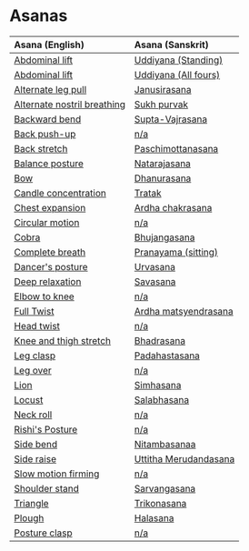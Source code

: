 # Asanas

|                   Asana (English)                    |                     Asana (Sanskrit)                     |
|:---------------------------------------------------- |:-------------------------------------------------------- |
| [Abdominal lift](asanas/uddiyana.md)                 | [Uddiyana (Standing)](asanas/uddiyana.md)                |
| [Abdominal lift](asanas/uddiyana.md)                 | [Uddiyana (All fours)](asanas/uddiyana.md)               |
| [Alternate leg pull](asanas/janusirasana.md)         | [Janusirasana](asanas/janusirasana.md)                   |
| [Alternate nostril breathing](asanas/sukh-purvak.md) | [Sukh purvak](asanas/sukh-purvak.md)                     |
| [Backward bend](asanas/supta-vajrasana.md)           | [Supta-Vajrasana](asanas/supta-vajrasana.md)             |
| [Back push-up](asanas/back-push-up.md)               | [n/a](asanas/back-push-up.md)                            |
| [Back stretch](asanas/paschimottanasana.md)          | [Paschimottanasana](asanas/paschimottanasana.md)         |
| [Balance posture](asanas/natarajasana.md)            | [Natarajasana](asanas/natarajasana.md)                   |
| [Bow](asanas/dhanurasana.md)                         | [Dhanurasana](asanas/dhanurasana.md)                     |
| [Candle concentration](asanas/tratak.md)             | [Tratak](asanas/tratak.md)                               |
| [Chest expansion](ardha-chakrasana.md)               | [Ardha chakrasana](ardha-chakrasana.md)                  |
| [Circular motion](asanas/circular-motion.md)         | [n/a](asanas/circular-motion.md)                         |
| [Cobra](asanas/bhujangasana.md)                      | [Bhujangasana](asanas/bhujangasana.md)                   |
| [Complete breath](asanas/pranayama.md)               | [Pranayama (sitting)](asanas/pranayama.md)               |
| [Dancer's posture](asanas/urvasana.md)               | [Urvasana](asanas/urvasana.md)                           |
| [Deep relaxation](asanas/savasana.md)                | [Savasana](asanas/savasana.md)                           |
| [Elbow to knee](asanas/elbow-to-knee.md)             | [n/a](asanas/elbow-to-knee.md)                           |
| [Full Twist](asanas/ardha-matsyendrasana.md)         | [Ardha matsyendrasana](asanas/ardha-matsyendrasana.md)   |
| [Head twist](asanas/head-twist.md)                   | [n/a](asanas/head-twist.md)                              |
| [Knee and thigh stretch](asanas/bhadrasana.md)       | [Bhadrasana](asanas/bhadrasana.md)                       |
| [Leg clasp](asanas/padahastasana.md)                 | [Padahastasana](asanas/padahastasana.md)                 |
| [Leg over](asanas/leg-over.md)                       | [n/a](asanas/leg-over.md)                                |
| [Lion](asanas/simhasana.md)                          | [Simhasana](asanas/simhasana.md)                         |
| [Locust](asanas/salabhasana.md)                      | [Salabhasana](asanas/salabhasana.md)                     |
| [Neck roll](asanas/neck-roll.md)                     | [n/a](asanas/neck-roll.md)                               |
| [Rishi's Posture](asanas/rishis-posture.md)          | [n/a](asanas/rishis-posture.md)                          |
| [Side bend](asanas/nitambasana.md)                   | [Nitambasanaa](asanas/nitambasana.md)                    |
| [Side raise](asanas/uttitha-merudandasana.md)        | [Uttitha Merudandasana](asanas/uttitha-merudandasana.md) |
| [Slow motion firming](asanas/slow-motion-firming.md) | [n/a](asanas/slow-motion-firming.md)                     |
| [Shoulder stand](sarvangasana.md)                    | [Sarvangasana](sarvangasana.md)                          |
| [Triangle](asanas/trikonasana.md)                    | [Trikonasana](asanas/trikonasana.md)                     |
| [Plough](asanas/halasana.md)                         | [Halasana](asanas/halasana.md)                           |
| [Posture clasp](asanas/posture-clasp.md)             | [n/a](asanas/posture-clasp.md)                           |
